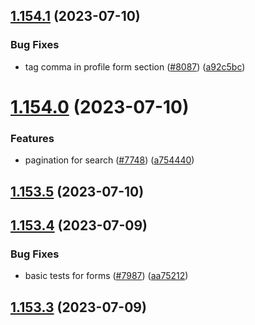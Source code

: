 ## [1.154.1](https://github.com/EddieHubCommunity/LinkFree/compare/v1.154.0...v1.154.1) (2023-07-10)


### Bug Fixes

* tag comma in profile form section ([#8087](https://github.com/EddieHubCommunity/LinkFree/issues/8087)) ([a92c5bc](https://github.com/EddieHubCommunity/LinkFree/commit/a92c5bc9c3a3f7e30599a4df6ac0431b4c9d2a46))



# [1.154.0](https://github.com/EddieHubCommunity/LinkFree/compare/v1.153.5...v1.154.0) (2023-07-10)


### Features

* pagination for search ([#7748](https://github.com/EddieHubCommunity/LinkFree/issues/7748)) ([a754440](https://github.com/EddieHubCommunity/LinkFree/commit/a754440c12e1bb4f3ce352f5a319a02b62c8a0ec))



## [1.153.5](https://github.com/EddieHubCommunity/LinkFree/compare/v1.153.4...v1.153.5) (2023-07-10)



## [1.153.4](https://github.com/EddieHubCommunity/LinkFree/compare/v1.153.3...v1.153.4) (2023-07-09)


### Bug Fixes

* basic tests for forms ([#7987](https://github.com/EddieHubCommunity/LinkFree/issues/7987)) ([aa75212](https://github.com/EddieHubCommunity/LinkFree/commit/aa75212c056308473f679da9618444ab292b8694))



## [1.153.3](https://github.com/EddieHubCommunity/LinkFree/compare/v1.153.2...v1.153.3) (2023-07-09)



